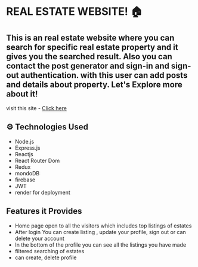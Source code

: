 # REAL ESTATE WEBSITE! 🏠

This is an real estate website where you can search for specific real estate property and it gives you the searched result. Also you can contact the post generator and sign-in and sign-out authentication.
with this user can add posts and details about property.
Let's  Explore more about it!
---
visit this site - [Click here](https://realestate-1fqj.onrender.com)


## ⚙️ Technologies Used

- Node.js
- Express.js
- Reactjs
- React Router Dom
- Redux
- mondoDB
- firebase
- JWT
- render for deployment

## Features it Provides
- Home page open to all the visitors which includes top listings of estates
- After login You can create listing , update your profile, sign out or can delete your account
- In the bottom of the profile you can see all the listings you have made
- filtered searching of estates
- can create, delete profile


